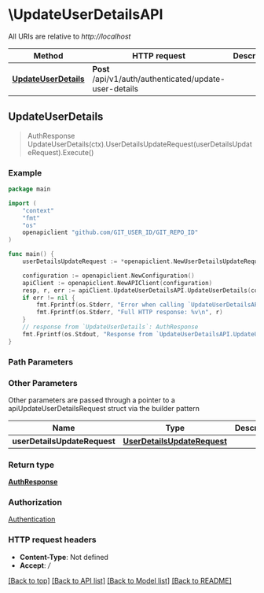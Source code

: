 # \UpdateUserDetailsAPI

All URIs are relative to *http://localhost*

Method | HTTP request | Description
------------- | ------------- | -------------
[**UpdateUserDetails**](UpdateUserDetailsAPI.md#UpdateUserDetails) | **Post** /api/v1/auth/authenticated/update-user-details | 



## UpdateUserDetails

> AuthResponse UpdateUserDetails(ctx).UserDetailsUpdateRequest(userDetailsUpdateRequest).Execute()



### Example

```go
package main

import (
    "context"
    "fmt"
    "os"
    openapiclient "github.com/GIT_USER_ID/GIT_REPO_ID"
)

func main() {
    userDetailsUpdateRequest := *openapiclient.NewUserDetailsUpdateRequest() // UserDetailsUpdateRequest | 

    configuration := openapiclient.NewConfiguration()
    apiClient := openapiclient.NewAPIClient(configuration)
    resp, r, err := apiClient.UpdateUserDetailsAPI.UpdateUserDetails(context.Background()).UserDetailsUpdateRequest(userDetailsUpdateRequest).Execute()
    if err != nil {
        fmt.Fprintf(os.Stderr, "Error when calling `UpdateUserDetailsAPI.UpdateUserDetails``: %v\n", err)
        fmt.Fprintf(os.Stderr, "Full HTTP response: %v\n", r)
    }
    // response from `UpdateUserDetails`: AuthResponse
    fmt.Fprintf(os.Stdout, "Response from `UpdateUserDetailsAPI.UpdateUserDetails`: %v\n", resp)
}
```

### Path Parameters



### Other Parameters

Other parameters are passed through a pointer to a apiUpdateUserDetailsRequest struct via the builder pattern


Name | Type | Description  | Notes
------------- | ------------- | ------------- | -------------
 **userDetailsUpdateRequest** | [**UserDetailsUpdateRequest**](UserDetailsUpdateRequest.md) |  | 

### Return type

[**AuthResponse**](AuthResponse.md)

### Authorization

[Authentication](../README.md#Authentication)

### HTTP request headers

- **Content-Type**: Not defined
- **Accept**: */*

[[Back to top]](#) [[Back to API list]](../README.md#documentation-for-api-endpoints)
[[Back to Model list]](../README.md#documentation-for-models)
[[Back to README]](../README.md)


